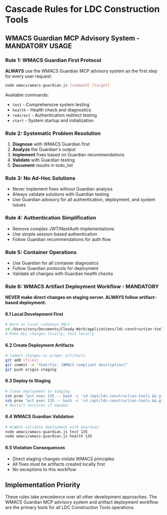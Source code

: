 # Cascade Rules for LDC Construction Tools

## WMACS Guardian MCP Advisory System - MANDATORY USAGE

### Rule 1: WMACS Guardian First Protocol
**ALWAYS** use the WMACS Guardian MCP advisory system as the first step for every user request:

```bash
node wmacs/wmacs-guardian.js [command] [target]
```

Available commands:
- `test` - Comprehensive system testing
- `health` - Health check and diagnostics  
- `redirect` - Authentication redirect testing
- `start` - System startup and initialization

### Rule 2: Systematic Problem Resolution
1. **Diagnose** with WMACS Guardian first
2. **Analyze** the Guardian's output
3. **Implement** fixes based on Guardian recommendations
4. **Validate** with Guardian testing
5. **Document** results in todo_list

### Rule 3: No Ad-Hoc Solutions
- Never implement fixes without Guardian analysis
- Always validate solutions with Guardian testing
- Use Guardian advisory for all authentication, deployment, and system issues

### Rule 4: Authentication Simplification
- Remove complex JWT/NextAuth implementations
- Use simple session-based authentication
- Follow Guardian recommendations for auth flow

### Rule 5: Container Operations
- Use Guardian for all container diagnostics
- Follow Guardian protocols for deployment
- Validate all changes with Guardian health checks

### Rule 6: WMACS Artifact Deployment Workflow - MANDATORY
**NEVER make direct changes on staging server. ALWAYS follow artifact-based deployment:**

#### 6.1 Local Development First
```bash
# Work on local codebase ONLY
cd /Users/cory/Documents/Cloudy-Work/applications/ldc-construction-tools
# Make ALL changes locally, test locally
```

#### 6.2 Create Deployment Artifacts
```bash
# Commit changes as proper artifacts
git add [files]
git commit -m "feat/fix: [WMACS compliant description]"
git push origin staging
```

#### 6.3 Deploy to Staging
```bash
# Clean deployment to staging
ssh prox "pct exec 135 -- bash -c 'cd /opt/ldc-construction-tools && git reset --hard HEAD && git clean -fd'"
ssh prox "pct exec 135 -- bash -c 'cd /opt/ldc-construction-tools && git pull origin staging'"
# Restart services if needed
```

#### 6.4 WMACS Guardian Validation
```bash
# ALWAYS validate deployment with Guardian
node wmacs/wmacs-guardian.js test 135
node wmacs/wmacs-guardian.js health 135
```

#### 6.5 Violation Consequences
- Direct staging changes violate WMACS principles
- All fixes must be artifacts created locally first
- No exceptions to this workflow

## Implementation Priority
These rules take precedence over all other development approaches. The WMACS Guardian MCP advisory system and artifact deployment workflow are the primary tools for all LDC Construction Tools operations.
